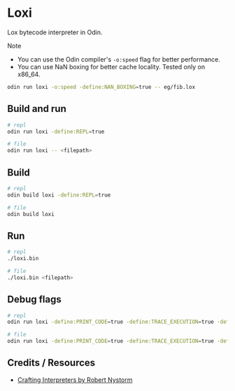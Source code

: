 # Loxi

Lox bytecode interpreter in Odin.

> [!NOTE]
> - You can use the Odin compiler's `-o:speed` flag for better performance.
> - You can use NaN boxing for better cache locality. Tested only on x86_64.
>```sh
>odin run loxi -o:speed -define:NAN_BOXING=true -- eg/fib.lox 
>```

## Build and run

```sh
# repl
odin run loxi -define:REPL=true 
```

```sh
# file
odin run loxi -- <filepath>
```

## Build

```sh
# repl
odin build loxi -define:REPL=true 
```

```sh
# file
odin build loxi 
```

## Run

```sh
# repl
./loxi.bin
```

```sh
# file
./loxi.bin <filepath>
```

## Debug flags

```sh
# repl
odin run loxi -define:PRINT_CODE=true -define:TRACE_EXECUTION=true -define:LOG_GC=true -define:REPL=true
```

```sh
# file
odin run loxi -define:PRINT_CODE=true -define:TRACE_EXECUTION=true -define:LOG_GC=true -- <filepath>
```

## Credits / Resources

- [Crafting Interpreters by Robert Nystorm](https://craftinginterpreters.com/) 
